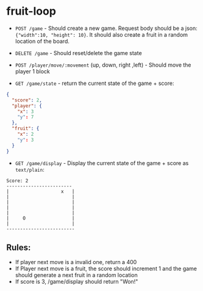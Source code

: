 # fruit-loop


- `POST /game` - Should create a new game. Request body should be a json: `{"width":10, "height": 10}`.
It should also create a fruit in a random location of the board.

- `DELETE /game` - Should reset/delete the game state

- `POST /player/move/:movement`  (up, down, right ,left) - Should move the player 1 block

- `GET /game/state` - return the current state of the game + score:

```json
{
  "score": 2,
  "player": {
    "x": 3
    "y": 7
  },
  "fruit": {
    "x": 2
    "y": 3
  }
}
```

- `GET /game/display` - Display the current state of the game + score as `text/plain`:

```
Score: 2
------------------------
|                   x   |
|                       |
|                       |
|                       |
|                       |
|     O                 |
|                       |
-------------------------
```

## Rules:
- If player next move is a invalid one, return a 400
- If Player next move is a fruit, the score should increment 1 and the game should generate a next fruit in a random location
- If score is 3, /game/display should return "Won!"

